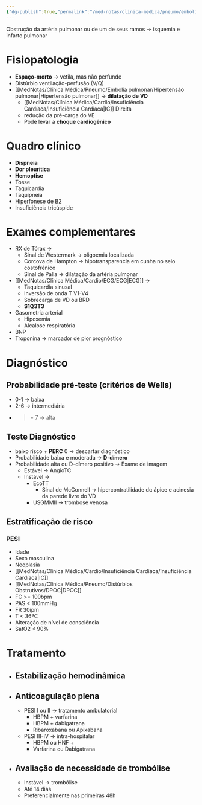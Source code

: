```yaml
---
{"dg-publish":true,"permalink":"/med-notas/clinica-medica/pneumo/embolia-pulmonar/tromboembolismo-pulmonar/","tags":["review"]}
---
```



Obstrução da artéria pulmonar ou de um de seus ramos -> isquemia e infarto pulmonar
# Fisiopatologia
- **Espaço-morto** -> vetila, mas não perfunde
- Distúrbio ventilação-perfusão (V/Q)
- [[MedNotas/Clínica Médica/Pneumo/Embolia pulmonar/Hipertensão pulmonar\|Hipertensão pulmonar]] -> **dilatação de VD**
	- [[MedNotas/Clínica Médica/Cardio/Insuficiência Cardíaca/Insuficiência Cardíaca\|IC]] Direita
	- redução da pré-carga do VE
	- Pode levar a **choque cardiogênico**
# Quadro clínico
- **Dispneia**
- **Dor pleurítica**
- **Hemoptise**
- Tosse
- Taquicardia
- Taquipneia
- Hiperfonese de B2
- Insuficiência tricúspide

# Exames complementares
- RX de Tórax ->
	- Sinal de Westermark -> oligoemia localizada
	- Corcova de Hampton -> hipotransparencia em cunha no seio costofrênico
	- Sinal de Palla -> dilatação da artéria pulmonar
- [[MedNotas/Clínica Médica/Cardio/ECG/ECG\|ECG]] ->
	- Taquicardia sinusal
	- Inversão de onda T V1-V4
	- Sobrecarga de VD ou BRD
	- **S1Q3T3**
- Gasometria arterial
	- Hipoxemia
	- Alcalose respiratória
- BNP
- Troponina -> marcador de pior prognóstico
# Diagnóstico
## Probabilidade pré-teste (critérios de Wells)
- 0-1 -> baixa
- 2-6 -> intermediária
- >= 7 -> alta
## Teste Diagnóstico
- baixo risco + **PERC** 0 -> descartar diagnóstico
- Probabilidade baixa e moderada -> **D-dímero**
- Probabilidade alta ou D-dímero positivo -> Exame de imagem
	- Estável -> AngioTC
	- Instável -> 
		- EcoTT 
			- Sinal de McConnell -> hipercontratilidade do ápice e acinesia da parede livre do VD
		- USGMMII -> trombose venosa
## Estratificação de risco
### PESI
- Idade
- Sexo masculina
- Neoplasia
- [[MedNotas/Clínica Médica/Cardio/Insuficiência Cardíaca/Insuficiência Cardíaca\|IC]]
- [[MedNotas/Clínica Médica/Pneumo/Distúrbios Obstrutivos/DPOC\|DPOC]]
- FC >= 100bpm
- PAS < 100mmHg
- FR 30ipm
- T < 36ºC
- Alteração de nível de consciência
- SatO2 < 90%

# Tratamento
- ## Estabilização hemodinâmica
- ## Anticoagulação plena
	- PESI I ou II -> tratamento ambulatorial
		- HBPM + varfarina
		- HBPM + dabigatrana
		- Ribaroxabana ou Apixabana
	- PESI III-IV -> intra-hospitalar
		- HBPM ou HNF 
				+
		- Varfarina ou Dabigatrana
- ## Avaliação de necessidade de trombólise
	- Instável -> trombólise
	- Até 14 dias
	- Preferencialmente nas primeiras 48h
